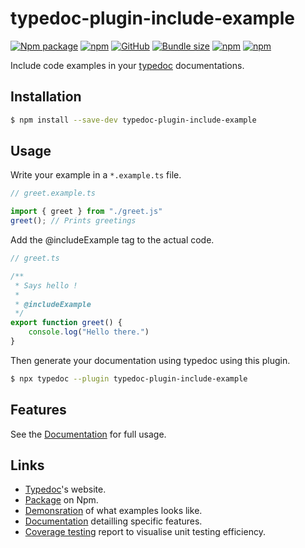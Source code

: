 # typedoc-plugin-include-example

[![Npm package](https://img.shields.io/npm/v/typedoc-plugin-include-example.svg)](https://www.npmjs.com/package/typedoc-plugin-include-example)
[![npm](https://img.shields.io/npm/dw/typedoc-plugin-include-example)](https://www.npmjs.com/package/typedoc-plugin-include-example)
[![GitHub](https://img.shields.io/github/license/ferdodo/typedoc-plugin-include-example)](https://github.com/ferdodo/typedoc-plugin-include-example)
[![Bundle size](https://img.shields.io/bundlephobia/minzip/typedoc-plugin-include-example)](https://bundlephobia.com/package/typedoc-plugin-include-example)
[![npm](https://img.shields.io/badge/coverage-blue)](https://ferdodo.github.io/typedoc-plugin-include-example/reports/mutation/mutation.html)
[![npm](https://img.shields.io/badge/demo-green)](https://ferdodo.github.io/typedoc-plugin-include-example/)

Include code examples in your [typedoc](https://typedoc.org/) documentations.

## Installation

```bash
$ npm install --save-dev typedoc-plugin-include-example
```

## Usage

Write your example in a `*.example.ts` file.

```javascript
// greet.example.ts

import { greet } from "./greet.js"
greet(); // Prints greetings 
```

Add the @includeExample tag to the actual code.

```javascript
// greet.ts

/**
 * Says hello !
 * 
 * @includeExample
 */
export function greet() {
    console.log("Hello there.")
}
```

Then generate your documentation using typedoc using this plugin.

```bash
$ npx typedoc --plugin typedoc-plugin-include-example
```

## Features

See the [Documentation](./docs.md) for full usage.

## Links

- [Typedoc](https://typedoc.org/)'s website.
- [Package](https://www.npmjs.com/package/typedoc-plugin-include-example) on Npm.
- [Demonsration](https://ferdodo.github.io/typedoc-plugin-include-example/) of what examples looks like.
- [Documentation](./docs.md) detailling specific features.
- [Coverage testing](https://ferdodo.github.io/typedoc-plugin-include-example/reports/mutation/mutation.html) report to visualise unit testing efficiency.
